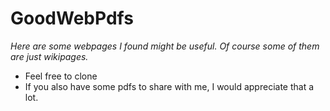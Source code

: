 # GoodWebPdfs

*Here are some webpages I found might be useful. Of course some of them are just wikipages.*

- Feel free to clone
- If you also have some pdfs to share with me, I would appreciate that a lot.  